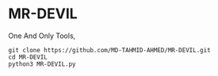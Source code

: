 # MR-DEVIL
One And Only Tools,
```
git clone https://github.com/MD-TAHMID-AHMED/MR-DEVIL.git
cd MR-DEVIL
python3 MR-DEVIL.py
